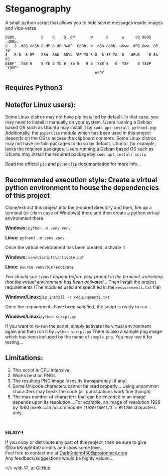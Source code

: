 # Steganography
A small python script that allows you to hide secret messages inside images and vice-versa 
 
```
888b.           8    8    8  dP       w      8      w     d8 8888 .d88b. 
8   8 .d88 8d8b 8.dP 8.dP 8wdP  8d8b. w .d88 8d8b. w8ww  dP8 8ww. 8P  Y8 
8   8 8  8 8P   88b  88b  88Yb  8P Y8 8 8  8 8P Y8  8   dPw8   `8 8b  d8 
888P' `Y88 8    8 Yb 8 Yb 8  Yb 8   8 8 `Y88 8   8  Y8P    8 Y88P `Y88P' 
                                        wwdP                             
```
 
## Requires Python3
 
## Note(for Linux users):
 
Some Linux distros may not have pip installed by default. In that case, you may need to install it manually on your system.
Users running a Debian based OS such as Ubuntu may install it by `sudo apt install python3-pip`</br>
Additionally, the `pyperclip` module which has been used in this project depends on the OS to access the clipboard contents.
Some Linux distros may not have certain packages to do so by default. Ubuntu, for example, lacks the required packages.
Users running a Debian based OS such as Ubuntu may install the required package by `sudo apt install xclip`
 
Read the official `pip` and `pyperclip` documentation for more info...
 
## Recommended execution style: Create a virtual python environment to house the dependencies of this project
 
Clone/extract this project into the required directory and then, fire up a terminal (or `CMD` in case of Windows) there and then create a python virtual environment there
 
**Windows:**
`python -m venv venv`
 
**Linux:**
`python3 -m venv venv`
 
Once the virtual environment has been created, activate it
 
**Windows:**
`venv\Scripts\activate.bat`
 
**Linux:**
`source venv/bin/activate`
 
*You should see `(venv)` appear before your prompt in the terminal, indicating that the virtual environment has been activated...*
Then install the project requirements (The modules used are specified in the `requirements.txt` file)
 
**Windows/Linux:**`pip install -r requirements.txt`
 
Once the requirements have been satisfied, the script is ready to run...
 
**Windows/Linux:**`python script.py`
 
If you want to re-run the script, simply activate the virtual environment again and then run it by `python script.py`
There is also a sample png image which has been included by the name of `sample.png`. You may use it for testing...
 
## Limitations:
 
1. This script is CPU intensive
2. Works best on PNGs
3. The resulting PNG image loses its transparency (if any)
4. Some Unicode characters cannot be read properly... Using uncommon characters may break the code (all punctuations work fine though)
5. The max number of characters that can be encoded in an image depends upon its resolution... For example, an image of resolution 1920 by 1080 pixels can accommodate `(1920*1080)/3 = 691200` characters only.
</br></br>
  
## 

**ENJOY!!**
 
If you copy or distribute any part of this project, then be sure to give @DarkKnight450 credits and show some love...</br>
Feel free to contact me at DarkKnight450@protonmail.com </br>
Any feedback/suggestions would be highly valued... 
 
</> with ♡, at GitHub
 


